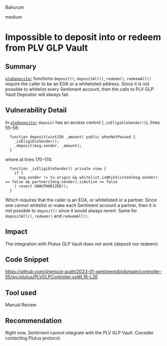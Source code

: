 Bahurum

medium

# Impossible to deposit into or redeem from PLV GLP Vault

## Summary
[`glpDepositor`](https://arbiscan.io/address/0x13f0d29b5b83654a200e4540066713d50547606e#code) functions `deposit()`, `depositAll()`, `redeem()`, `redeemAll()` require the caller to be an EOA or a whitelisted address. Since it is not possible to whitelist every Sentiment account, then the calls to PLV GLP Vault Depositor will always fail.

## Vulnerability Detail

In [`glpDepositor`](https://arbiscan.io/address/0x13f0d29b5b83654a200e4540066713d50547606e#code) `deposit` has an access control (`_isEligibleSender()`), lines 55-58:

```solidity
  function deposit(uint256 _amount) public whenNotPaused {
    _isEligibleSender();
    _deposit(msg.sender, _amount);
  }
```

where at lines 170-174:

```solidity
  function _isEligibleSender() private view {
    if (
      msg.sender != tx.origin && whitelist.isWhitelisted(msg.sender) == false && partners[msg.sender].isActive == false
    ) revert UNAUTHORIZED();
  }
```
Which requires that the caller is an EOA, or whitelisted or a partner.
Since one cannot whitelist or make each Sentiment account a partner, then it is not possible to `deposit()` since it would always revert. Same for `depositAll()`, `redeem()` and `redeemAll()`.

## Impact
The integration with Plutus GLP Vault does not work (deposit nor redeem)

## Code Snippet
https://github.com/sherlock-audit/2023-01-sentiment/blob/main/controller-55/src/plutus/PLVGLPController.sol#L16-L26

## Tool used

Manual Review

## Recommendation
Right now, Sentiment cannot integrate with the PLV GLP Vault. Consider contacting Plutus protocol.